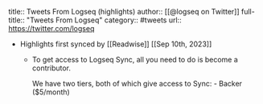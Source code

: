 title:: Tweets From Logseq (highlights)
author:: [[@logseq on Twitter]]
full-title:: "Tweets From Logseq"
category:: #tweets
url:: https://twitter.com/logseq
- Highlights first synced by [[Readwise]] [[Sep 10th, 2023]]
	- To get access to Logseq Sync, all you need to do is become a contributor.
	  
	  We have two tiers, both of which give access to Sync:
	  \- Backer ($5/month)